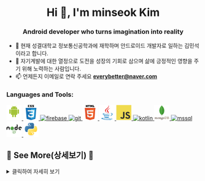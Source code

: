 <h1 align="center">Hi 👋, I'm minseok Kim</h1>
<h3 align="center">Android developer who turns imagination into reality</h3>

- 🔭 현재 성결대학교 정보통신공학과에 재학하며 안드로이드 개발자로 일하는 김민석이라고 합니다.
- 💬 자기계발에 대한 열정으로 도전을 성장의 기회로 삼으며 삶에 긍정적인 영향을 주기 위해 노력하는 사람입니다.
- 📫 언제든지 이메일로 연락 주세요 **everybetter@naver.com**


<p align="left">
</p>

<h3 align="left">Languages and Tools:</h3>
<p align="left"> 
  <a href="https://developer.android.com" target="_blank" rel="noreferrer"> 
    <img src="https://raw.githubusercontent.com/devicons/devicon/master/icons/android/android-original-wordmark.svg" alt="android" width="40" height="40"/> 
  </a>
  <a href="https://www.w3schools.com/css/" target="_blank" rel="noreferrer"> 
    <img src="https://raw.githubusercontent.com/devicons/devicon/master/icons/css3/css3-original-wordmark.svg" alt="css3" width="40" height="40"/> 
  </a>
  <a href="https://firebase.google.com/" target="_blank" rel="noreferrer"> 
    <img src="https://www.vectorlogo.zone/logos/firebase/firebase-icon.svg" alt="firebase" width="40" height="40"/> 
  </a>
  <a href="https://git-scm.com/" target="_blank" rel="noreferrer"> 
    <img src="https://www.vectorlogo.zone/logos/git-scm/git-scm-icon.svg" alt="git" width="40" height="40"/> 
  </a>
  <a href="https://www.w3.org/html/" target="_blank" rel="noreferrer"> 
    <img src="https://raw.githubusercontent.com/devicons/devicon/master/icons/html5/html5-original-wordmark.svg" alt="html5" width="40" height="40"/> 
  </a>
  <a href="https://www.java.com" target="_blank" rel="noreferrer"> 
    <img src="https://raw.githubusercontent.com/devicons/devicon/master/icons/java/java-original.svg" alt="java" width="40" height="40"/> 
  </a>
  <a href="https://developer.mozilla.org/en-US/docs/Web/JavaScript" target="_blank" rel="noreferrer"> 
    <img src="https://raw.githubusercontent.com/devicons/devicon/master/icons/javascript/javascript-original.svg" alt="javascript" width="40" height="40"/> 
  </a>
  <a href="https://kotlinlang.org" target="_blank" rel="noreferrer"> 
    <img src="https://www.vectorlogo.zone/logos/kotlinlang/kotlinlang-icon.svg" alt="kotlin" width="40" height="40"/> 
  </a>
  <a href="https://www.mongodb.com/" target="_blank" rel="noreferrer"> 
    <img src="https://raw.githubusercontent.com/devicons/devicon/master/icons/mongodb/mongodb-original-wordmark.svg" alt="mongodb" width="40" height="40"/> 
  </a>
  <a href="https://www.microsoft.com/en-us/sql-server" target="_blank" rel="noreferrer"> 
    <img src="https://www.svgrepo.com/show/303229/microsoft-sql-server-logo.svg" alt="mssql" width="40" height="40"/> 
  </a>
  <a href="https://nodejs.org" target="_blank" rel="noreferrer"> 
    <img src="https://raw.githubusercontent.com/devicons/devicon/master/icons/nodejs/nodejs-original-wordmark.svg" alt="nodejs" width="40" height="40"/> 
  </a>
  <a href="https://www.python.org" target="_blank" rel="noreferrer"> 
    <img src="https://raw.githubusercontent.com/devicons/devicon/master/icons/python/python-original.svg" alt="python" width="40" height="40"/> 
  </a>
</p>




## 🌟 See More(상세보기) 🌟

<details>
  <summary>클릭하여 자세히 보기</summary>
  
  ### 📂 Project

  - **[재능 기부 어플](https://github.com/123qweminseok/Talent-Donation-App/blob/master/README.md)** - 기획, 안드로이드 개발(JAVA 팀장) (2024.03 ~ 2024.5)
  - **[NFC 출입관리 어플](https://github.com/123qweminseok/NFC-firstproejct)** -기획,안드로이드 개발(팀장) (2024.09 ~ 2024.11)
  - **[TODO캘린더](https://github.com/123qweminseok/ReminderScreen)** - 기획, 안드로이드 개발(팀장) (2024.10 ~ 2024.12)
  - **[자비스(Jarvis) 프로젝트]**(구글 어시스먼트, 빅스비 그 이상의 프로그램 제작중)- 2025.01~ 진행중. ->갤럭시 25 신규모델로 나와서 진행 중단. 신규 어플 진행 예정.
  - **[개발 회사 재직중-안드로이드]** (2025.01.14~)
  - **[fevertime 소개팅 어플 웹 패키징 및 인앱결제 연동]**   2025.01.15~진행중
  -**[POEN 전기차 배터리 어플]** (2025.01.15~2025.02.20)
  -**[용마고등학교 인명부 외 8가지 관람 어플]** (2025.02.25~2025.03.01)

---

## 📘 Study

- 교내 웹,앱프로그래밍 스터디장 (2024.09 ~ 2024.12)
- 교내 객체지향 프로그래밍(JAVA) 튜터링장 (2023.09 ~ 2024.12)

---


## 🏆 Award
- 🥈 **성결대학교 창의문제해결 프로젝트 우수상(2등)** (2024.12.26)([링크](https://github.com/123qweminseok/NFC-firstproejct))
- 🏆 **성결대학교 성결튜터링(튜터) 최우수팀(1등)**(2024.12.23)([링크](곧 올라올 예정.))
- 🏆 **성결대학교 ICT 통합경진대회 최우수상(1등)** (2024.11.28) - [링크](https://www.sungkyul.ac.kr/sungkyulice/4167/subview.do?enc=Zm5jdDF8QEB8JTJGYmJzJTJGc3VuZ2t5dWxpY2UlMkYxMzc3JTJGMzY3MDQlMkZhcnRjbFZpZXcuZG8lM0Zpc1ZpZXdNaW5lJTNEZmFsc2UlMjZiYnNDbFNlcSUzRCUyNnNyY2hXcmQlM0QlMjZyZ3NCZ25kZVN0ciUzRCUyNnBhZ2UlM0QxJTI2YmJzT3BlbldyZFNlcSUzRCUyNnJnc0VuZGRlU3RyJTNEJTI2c3JjaENvbHVtbiUzRCUyNnBhc3N3b3JkJTNEJTI2)
- 🥉 **성결대학교 창업아이디어 경진대회 동상(3등)** (2024.11.27)-("페스티 고(축제와 함께 걷는 리워드 어플))-([링크](곧 올라올 예정))
- 🏆 **성결대학교 정보통신공학과 3학년 수석(1등)** (2024.07)[링크](https://blog.naver.com/everybetter/223502859872) (3학년 평균 학점 4.4로 마무리)
- 🏆 **성결대학교 포트폴리오 경진대회 최우수상(1등)** (2024.05.21) [링크](https://www.youtube.com/watch?v=LelZTbJi1y0&t=304s)
- 🥈 **2024 삶의 질 연구회 동계 학술대회 우수상(2등)** (2024.01.12) (NERF기술을 활용한 파노라마 어플리케이션)[링크](https://www.sungkyul.ac.kr/sungkyulice/7148/subview.do?enc=Zm5jdDF8QEB8JTJGYmJzJTJGc3VuZ2t5dWxpY2UlMkYxOTAzJTJGMzQzMzElMkZhcnRjbFZpZXcuZG8lM0Zpc1ZpZXdNaW5lJTNEZmFsc2UlMjZiYnNDbFNlcSUzRCUyNnNyY2hXcmQlM0QlMjZyZ3NCZ25kZVN0ciUzRCUyNnBhZ2UlM0QxJTI2YmJzT3BlbldyZFNlcSUzRCUyNnJnc0VuZGRlU3RyJTNEJTI2c3JjaENvbHVtbiUzRCUyNnBhc3N3b3JkJTNEJTI2)
- 🥉 **2023 한국실천공학교육학회 교육장비/매체 개발 및 아이디어 경진대회 동상(3등)** (2023.11.03)-(NFRF기술을 활용한 부동산 어플리케이션)[링크](https://www.sungkyul.ac.kr/sungkyulice/7148/subview.do?enc=Zm5jdDF8QEB8JTJGYmJzJTJGc3VuZ2t5dWxpY2UlMkYxOTAzJTJGMzUxMTYlMkZhcnRjbFZpZXcuZG8lM0Zpc1ZpZXdNaW5lJTNEZmFsc2UlMjZiYnNDbFNlcSUzRCUyNnNyY2hXcmQlM0QlMjZyZ3NCZ25kZVN0ciUzRCUyNnBhZ2UlM0QxJTI2YmJzT3BlbldyZFNlcSUzRCUyNnJnc0VuZGRlU3RyJTNEJTI2c3JjaENvbHVtbiUzRCUyNnBhc3N3b3JkJTNEJTI2)
---
  
## Most Used Languages
![Most Used Languages](https://github-readme-stats.vercel.app/api/top-langs/?username=123qweminseok&layout=compact&langs_count=10&theme=dark)

</div>

---
